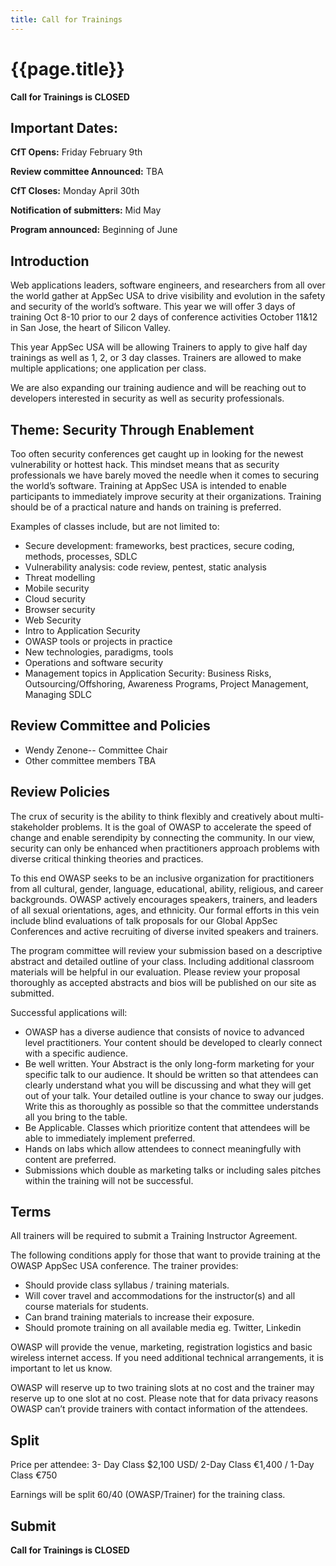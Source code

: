 ```yaml
---
title: Call for Trainings
---
```

# {{page.title}}

**Call for Trainings is CLOSED**

## Important Dates:

**CfT Opens:** Friday February 9th

**Review committee Announced:** TBA

**CfT Closes:** Monday April 30th

**Notification of submitters:** Mid May

**Program announced:**  Beginning of June

## Introduction

Web applications leaders, software engineers, and researchers from all over the world gather at AppSec USA to drive visibility and evolution in the safety and security of the world’s software. This year we will offer 3 days of training Oct 8-10 prior to our 2 days of conference activities October 11&12 in San Jose, the heart of Silicon Valley.  

This year AppSec USA will be allowing Trainers to apply to give half day trainings as well as 1, 2, or 3 day classes.  Trainers are allowed to make multiple applications; one application per class.

We are also expanding our training audience and will be reaching out to developers interested in security as well as security professionals.

## Theme:  Security Through Enablement

Too often security conferences get caught up in looking for the newest vulnerability or hottest hack.  This mindset means that as security professionals we have barely moved the needle when it comes to securing the world’s software.  Training at AppSec USA is intended to enable participants to immediately improve security at their organizations.  Training should be of a practical nature and hands on training is preferred.

Examples of classes include, but are not limited to:

* Secure development: frameworks, best practices, secure coding, methods, processes, SDLC
* Vulnerability analysis: code review, pentest, static analysis
* Threat modelling
* Mobile security
* Cloud security
* Browser security
* Web Security
* Intro to Application Security
* OWASP tools or projects in practice
* New technologies, paradigms, tools
* Operations and software security
* Management topics in Application Security: Business Risks, Outsourcing/Offshoring, Awareness Programs, Project Management, Managing SDLC

## Review Committee and Policies

* Wendy Zenone-- Committee Chair
* Other committee members TBA

## Review Policies

The crux of security is the ability to think flexibly and creatively about multi-stakeholder problems. It is the goal of OWASP to accelerate the speed of change and enable serendipity by connecting the community.  In our view, security can only be enhanced when practitioners approach problems with diverse critical thinking theories and practices.

To this end OWASP seeks to be an inclusive organization for practitioners from all cultural, gender, language, educational, ability, religious, and career backgrounds.  OWASP actively encourages speakers, trainers, and leaders of all sexual orientations, ages, and ethnicity.  Our formal efforts in this vein include blind evaluations of talk proposals for our Global AppSec Conferences and active recruiting of diverse invited speakers and trainers.

The program committee will review your submission based on a descriptive abstract and detailed outline of your class.  Including additional classroom materials will be helpful in our evaluation. Please review your proposal thoroughly as accepted abstracts and bios will be published on our site as submitted.

Successful applications will:

* OWASP has a diverse audience that consists of novice to advanced level practitioners. Your content should be developed to clearly connect with a specific audience.
* Be well written.  Your Abstract is the only long-form marketing for your specific talk to our audience.  It should be written so that attendees can clearly understand what you will be discussing and what they will get out of your talk.  Your detailed outline is your chance to sway our judges.  Write this as thoroughly as possible so that the committee understands all you bring to the table.
* Be Applicable. Classes which prioritize content that attendees will be able to immediately implement preferred.
* Hands on labs which allow attendees to connect meaningfully with content are preferred.
* Submissions which double as marketing talks or including sales pitches within the training will not be successful.

## Terms

All trainers will be required to submit a Training Instructor Agreement.

The following conditions apply for those that want to provide training at the OWASP AppSec USA conference. The trainer provides:

* Should provide class syllabus / training materials.
* Will cover travel and accommodations for the instructor(s) and all course materials for students.
* Can brand training materials to increase their exposure.
* Should promote training on all available media eg. Twitter, Linkedin

OWASP will provide the venue, marketing, registration logistics and basic wireless internet access. If you need additional technical arrangements, it is important to let us know.

OWASP will reserve up to two training slots at no cost and the trainer may reserve up to one slot at no cost. Please note that for data privacy reasons OWASP can’t provide trainers with contact information of the attendees.

## Split

Price per attendee: 3- Day Class $2,100 USD/ 2-Day Class €1,400 / 1-Day Class €750

Earnings will be split 60/40 (OWASP/Trainer) for the training class.

## Submit
**Call for Trainings is CLOSED**
